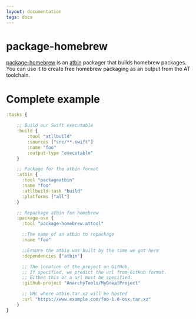 ```yaml
---
layout: documentation
tags: docs
---
```


# package-homebrew

[package-homebrew](https://github.com/AnarchyTools/package-homebrew) is an [atbin](atbin.html) packager that builds homebrew packages.  You can use it to create free homebrew packaging as an output from the AT toolchain.

# Complete example

```clojure
:tasks {

    ;; Build our Swift executable
    :build {
        :tool "atllbuild"
        :sources ["src/**.swift"]
        :name "foo"
        :output-type "executable"
    }

    ;; Package for the atbin format
    :atbin {
      :tool "packageatbin"
      :name "foo"
      :atllbuild-task "build"
      :platforms ["all"]
    }

    ;; Repackage atbin for homebrew
    :package-osx {
      :tool "package-homebrew.attool"

      ;;The name of an atbin to repackage
      :name "foo"

      ;;Ensure the atbin was built by the time we got here 
      :dependencies ["atbin"]

      ;; The location of the project on GitHub.
      ;; If specified, we predict the url from GitHub format.
      ;; Either this or a url must be specified.
      :github-project "AnarchyTools/MyGreatProject"

      ;; URL where atbin.tar.xz will be hosted
      :url "https://www.example.com/foo-1.0-osx.tar.xz"
    }
}
```